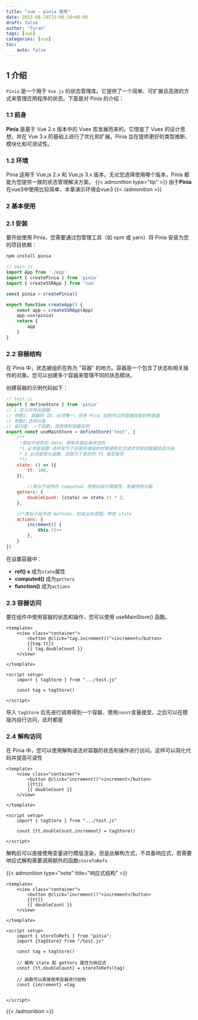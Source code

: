 ```yaml
--- 
title: "vue - pinia 使用"
date: 2023-08-28T15:06:34+08:00
draft: false
author: "Turan"
tags: [vue]
categories: [vue]
toc:
    auto: false
---
```


## 1 介绍
`Pinia` 是一个用于 `Vue.js` 的状态管理库。它提供了一个简单、可扩展且高效的方式来管理应用程序的状态。下面是对 Pinia 的介绍：
### 1.1 前身
**Pinia** 是基于 Vue 2.x 版本中的 Vuex 库发展而来的。它借鉴了 Vuex 的设计思想，并在 Vue 3.x 的基础上进行了优化和扩展。Pinia 旨在提供更好的类型推断、模块化和可测试性。


### 1.2 环境
Pinia 适用于 Vue.js 2.x 和 Vue.js 3.x 版本。无论您选择使用哪个版本，Pinia 都能为您提供一致的状态管理解决方案。
{{< admonition type="tip"  >}}
由于**Pinia**在vue3中使用比较简单，本章演示环境会vue3
{{< /admonition >}}
### 2 基本使用

### 2.1 安装
要开始使用 Pinia，您需要通过包管理工具（如 npm 或 yarn）将 Pinia 安装为您的项目依赖：
```bash
npm install pinia
```

```js
// main.js
import App from './App'
import { createPinia } from 'pinia'
import { createSSRApp } from 'vue'

const pinia = createPinia()

export function createApp() {
    const app = createSSRApp(App)
    app.use(pinia)
    return {
        app
    }
}
```

### 2.2 容器结构
在 Pinia 中，状态被组织在称为 "容器" 的地方。容器是一个包含了状态和相关操作的对象。您可以创建多个容器来管理不同的状态模块。

创建容器的示例代码如下：
```js
// test.js
import { defineStore } from 'pinia'
// 1.定义并导出容器
// 参数1: 容器的 ID，必须唯一，将来 Pina 会把所以的容器挂载到根容器
// 参数2:选项对象
// 返回值: 一个函数，调用得到容器实例
export const useMainStore = defineStore('test', {
    /**
     *类似于组件的 data，用来存储全局状态的
     *1.必须是函数:这样是为了在服务端染的时候避免交叉请求导致的数据状态污染
     * 2.必须是箭头函数，这是为了更好的 TS 类型推导
     **/
    state: () => ({
        tt: 100,
    }),

        //类似于组件的 computed，用来封装计算属性，有缓存的功能
    getters: {
        doubleCount: (state) => state.tt * 2,
    },

    //*类似于组件的 methods，封装业务逻辑，修改 state
    actions: {
        increment() {
            this.tt++
        }, 
    }
})
```
在设置容器中：
- **ref() s** 成为`state`属性
- **computed()** 成为`getters`
- **function()** 成为`actions`

### 2.3 容器访问
要在组件中使用容器的状态和操作，您可以使用 useMainStore() 函数。

```vue
<template>
	<view class="container">
		<button @click="tag.increment()">increment</button>
		{{tag.tt}}
		{{ tag.doubleCount }}
	</view>

</template>

<script setup>
	import { tagStore } from ".../test.js"
	
	const tag = tagStore()

</script>
```
导入 `tagStore` 后先进行调用得到一个容器，使用`const`变量接受，之后可以在模版内自行访问，此时都是

### 2.4 解构访问
在 Pinia 中，您可以使用解构语法对容器的状态和操作进行访问。这样可以简化代码并提高可读性
```vue
<template>
	<view class="container">
		<button @click="increment()">increment</button>
		{{tt}}
		{{ doubleCount }}
	</view>

</template>

<script setup>
    import { tagStore } from ".../test.js"
	
	const {tt,doubleCount,increment} = tagStore()

</script>
```
解构后可以直接使用变量进行模版渲染，但是此解构方式，不具备响应式，若需要响应式解构需要调用额外的函数`storeToRefs`

{{< admonition type="note" title="响应式结构" >}}
```vue
<template>
	<view class="container">
		<button @click="increment()">increment</button>
		{{tt}}
		{{ doubleCount }}
	</view>

</template>

<script setup>
	import { storeToRefs } from "pinia";
    import {tagStore} from "/test.js"
	
	const tag = tagStore()
	
	// 解构 state 和 getters 属性为响应式
	const {tt,doubleCount} = storeToRefs(tag)
	
	// 函数可以直接使用容器进行结构
	const {increment} =tag


</script>
```
{{< /admonition >}}

